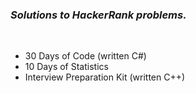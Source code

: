 ### _Solutions to HackerRank problems._ ###
</br>

- 30 Days of Code (written C#)
- 10 Days of Statistics
- Interview Preparation Kit (written C++)
